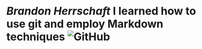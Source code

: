 # **_Brandon Herrschaft_** I learned how to use git and employ Markdown techniques ![GitHub](https://miro.medium.com/v2/resize:fit:1100/format:webp/0*N1fmHtI8gmkH_2Vu.png)
